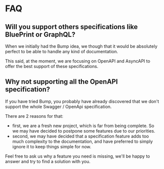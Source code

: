 # FAQ

## Will you support others specifications like BluePrint or GraphQL?

When we initially had the Bump idea, we though that it would be absolutely perfect to be able to handle any kind of documentation.

This said, at the moment, we are focusing on OpenAPI and AsyncAPI to offer the best support of these specifications.

## Why not supporting all the OpenAPI specification?

If you have tried Bump, you probably have already discovered that we don't support the whole Swagger / OpenApi specification.

There are 2 reasons for that:

- first, we are a fresh new project, which is far from being complete. So we may have decided to postpone some features due to our priorities.
- second, we may have decided that a specification feature adds too much complexity to the documentation, and have preferred to simply ignore it to keep things simple for now.

Feel free to ask us why a feature you need is missing, we'll be happy to answer and try to find a solution with you.

